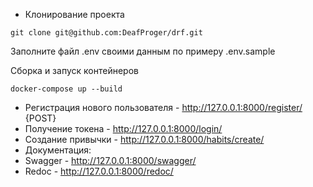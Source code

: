 * Клонирование проекта

`git clone git@github.com:DeafProger/drf.git`

Заполните файл .env своими данным по примеру .env.sample


Сборка и запуск контейнеров

`docker-compose up --build`

* Регистрация нового пользователя - http://127.0.0.1:8000/register/ {POST}
* Получение токена - http://127.0.0.1:8000/login/
* Создание привычки - http://127.0.0.1:8000/habits/create/
* Документация: 
* Swagger - http://127.0.0.1:8000/swagger/
* Redoc - http://127.0.0.1:8000/redoc/
